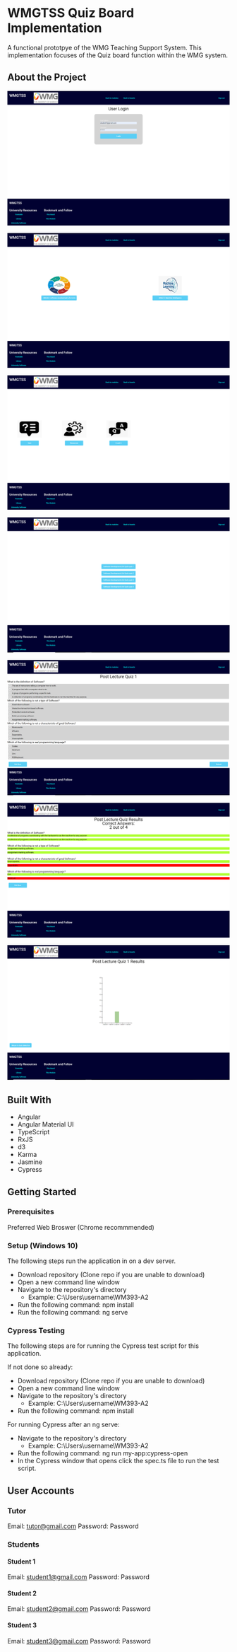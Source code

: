 # WMGTSS Quiz Board Implementation

A functional prototpye of the WMG Teaching Support System. This implementation focuses of the Quiz board function within the WMG system.

## About the Project

![](Images/Login_page.PNG)

![](Images/ModuleSelection.PNG)

![](Images/BoardSelection.PNG)

![](Images/QuizSelection.PNG)

![](Images/QuizForm.PNG)

![](Images/ResultsStudent.PNG)

![](Images/ResultsTutor.PNG)

## Built With

 * Angular
 * Angular Material UI
 * TypeScript
 * RxJS
 * d3
 * Karma
 * Jasmine
 * Cypress

## Getting Started

### Prerequisites

Preferred Web Broswer (Chrome recommmended)

### Setup (Windows 10)

The following steps run the application in on a dev server.
 
 * Download repository (Clone repo if you are unable to download)
 * Open a new command line window
 * Navigate to the repository's directory
   * Example: C:\Users\username\WM393-A2
 * Run the following command: npm install
 * Run the following command: ng serve

### Cypress Testing

The following steps are for running the Cypress test script for this application.

If not done so already:

 * Download repository (Clone repo if you are unable to download)
 * Open a new command line window
 * Navigate to the repository's directory
   * Example: C:\Users\username\WM393-A2
 * Run the following command: npm install

For running Cypress after an ng serve:

 * Navigate to the repository's directory
   * Example: C:\Users\username\WM393-A2
 * Run the following command: ng run my-app:cypress-open
 * In the Cypress window that opens click the spec.ts file to run the test script.

## User Accounts

### Tutor

Email: tutor@gmail.com
Password: Password

### Students
#### Student 1

Email: student1@gmail.com
Password: Password

#### Student 2

Email: student2@gmail.com
Password: Password

#### Student 3

Email: student3@gmail.com
Password: Password